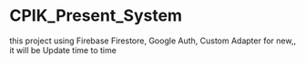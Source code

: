 # CPIK_Present_System
this project using Firebase Firestore, Google Auth, Custom Adapter for new,,
it will be Update time to time
